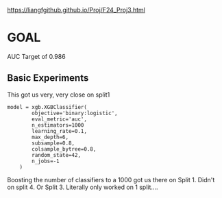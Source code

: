 https://liangfgithub.github.io/Proj/F24_Proj3.html

# GOAL
AUC Target of 0.986


## Basic Experiments    
This got us very, very close on split1
```
model = xgb.XGBClassifier(
        objective='binary:logistic',
        eval_metric='auc',
        n_estimators=1000
        learning_rate=0.1,
        max_depth=6,
        subsample=0.8,
        colsample_bytree=0.8,
        random_state=42,
        n_jobs=-1
    )
```

Boosting the number of classifiers to a 1000 got us there on Split 1. Didn't on split 4. Or Split 3. Literally only worked on 1 split....
